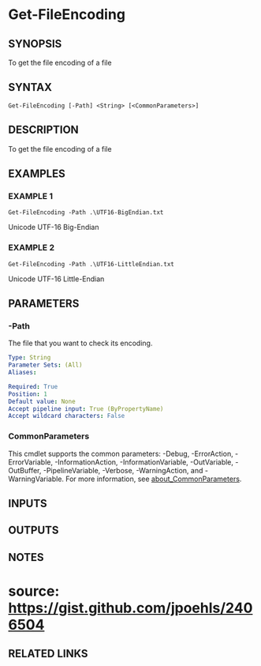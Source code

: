 ﻿---
external help file: PoshFunctions-help.xml
Module Name: poshfunctions
online version: http://wonkysoftware.appspot.com
schema: 2.0.0
---

# Get-FileEncoding

## SYNOPSIS
To get the file encoding of a file

## SYNTAX

```
Get-FileEncoding [-Path] <String> [<CommonParameters>]
```

## DESCRIPTION
To get the file encoding of a file

## EXAMPLES

### EXAMPLE 1
```
Get-FileEncoding -Path .\UTF16-BigEndian.txt
```

Unicode UTF-16 Big-Endian

### EXAMPLE 2
```
Get-FileEncoding -Path .\UTF16-LittleEndian.txt
```

Unicode UTF-16 Little-Endian

## PARAMETERS

### -Path
The file that you want to check its encoding.

```yaml
Type: String
Parameter Sets: (All)
Aliases:

Required: True
Position: 1
Default value: None
Accept pipeline input: True (ByPropertyName)
Accept wildcard characters: False
```

### CommonParameters
This cmdlet supports the common parameters: -Debug, -ErrorAction, -ErrorVariable, -InformationAction, -InformationVariable, -OutVariable, -OutBuffer, -PipelineVariable, -Verbose, -WarningAction, and -WarningVariable. For more information, see [about_CommonParameters](http://go.microsoft.com/fwlink/?LinkID=113216).

## INPUTS

## OUTPUTS

## NOTES
# source: https://gist.github.com/jpoehls/2406504

## RELATED LINKS
